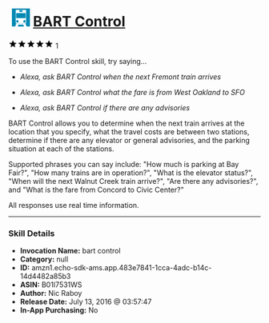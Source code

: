 # &nbsp;<img src="skill_icon" alt="BART Control icon" width="36"> [BART Control](http://alexa.amazon.com/#skills/amzn1.echo-sdk-ams.app.483e7841-1cca-4adc-b14c-14d4482a85b3)
![5 stars](../../images/ic_star_black_18dp_1x.png)![5 stars](../../images/ic_star_black_18dp_1x.png)![5 stars](../../images/ic_star_black_18dp_1x.png)![5 stars](../../images/ic_star_black_18dp_1x.png)![5 stars](../../images/ic_star_black_18dp_1x.png) 1

To use the BART Control skill, try saying...

* *Alexa, ask BART Control when the next Fremont train arrives*

* *Alexa, ask BART Control what the fare is from West Oakland to SFO*

* *Alexa, ask BART Control if there are any advisories*

BART Control allows you to determine when the next train arrives at the location that you specify, what the travel costs are between two stations, determine if there are any elevator or general advisories, and the parking situation at each of the stations.

Supported phrases you can say include: "How much is parking at Bay Fair?", "How many trains are in operation?", "What is the elevator status?", "When will the next Walnut Creek train arrive?", "Are there any advisories?", and "What is the fare from Concord to Civic Center?"

All responses use real time information.

***

### Skill Details

* **Invocation Name:** bart control
* **Category:** null
* **ID:** amzn1.echo-sdk-ams.app.483e7841-1cca-4adc-b14c-14d4482a85b3
* **ASIN:** B01I7531WS
* **Author:** Nic Raboy
* **Release Date:** July 13, 2016 @ 03:57:47
* **In-App Purchasing:** No
